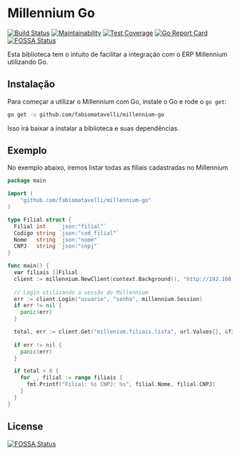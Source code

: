 # Millennium Go

[![Build Status](https://travis-ci.org/fabiomatavelli/millennium-go.svg?branch=master)](https://travis-ci.org/fabiomatavelli/millennium-go)
[![Maintainability](https://api.codeclimate.com/v1/badges/85c1d065ae5a2a15aff2/maintainability)](https://codeclimate.com/github/fabiomatavelli/millennium-go/maintainability)
[![Test Coverage](https://api.codeclimate.com/v1/badges/85c1d065ae5a2a15aff2/test_coverage)](https://codeclimate.com/github/fabiomatavelli/millennium-go/test_coverage)
[![Go Report Card](https://goreportcard.com/badge/github.com/fabiomatavelli/millennium-go)](https://goreportcard.com/report/github.com/fabiomatavelli/millennium-go)
[![FOSSA Status](https://app.fossa.io/api/projects/git%2Bgithub.com%2Ffabiomatavelli%2Fmillennium-go.svg?type=shield)](https://app.fossa.io/projects/git%2Bgithub.com%2Ffabiomatavelli%2Fmillennium-go?ref=badge_shield)

Esta biblioteca tem o intuito de facilitar a integração com o ERP Millennium utilizando Go.

## Instalação

Para começar a utilizar o Millennium com Go, instale o Go e rode o `go get`:

```bash
go get -u github.com/fabiomatavelli/millennium-go
```

Isso irá baixar a instalar a biblioteca e suas dependências.

## Exemplo

No exemplo abaixo, iremos listar todas as filiais cadastradas no Millennium

```go
package main

import (
	"github.com/fabiomatavelli/millennium-go"
)

type Filial struct {
  Filial int    `json:"filial"`
  Codigo string `json:"cod_filial"`
  Nome   string `json:"nome"`
  CNPJ   string `json:"cnpj"`
}

func main() {
  var filiais []Filial
  client := millennium.NewClient(context.Background(), "http://192.168.1.1:6017", 30)
  
  // Login utilizando a sessão do Millennium
  err := client.Login("usuario", "senha", millennium.Session)
  if err != nil {
    panic(err)
  }

  total, err := client.Get("millenium.filiais.lista", url.Values{}, &filiais)
  
  if err != nil {
    panic(err)
  }

  if total > 0 {
    for _, filial := range filiais {
      fmt.Printf("Filial: %s CNPJ: %s", filial.Nome, filial.CNPJ)
    }
  }
}
```

## License
[![FOSSA Status](https://app.fossa.io/api/projects/git%2Bgithub.com%2Ffabiomatavelli%2Fmillennium-go.svg?type=large)](https://app.fossa.io/projects/git%2Bgithub.com%2Ffabiomatavelli%2Fmillennium-go?ref=badge_large)